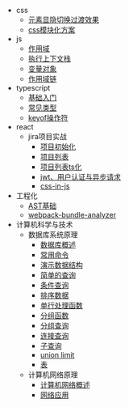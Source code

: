 - css
  - [元素显隐切换过渡效果](css/display.md)
  - [css模块化方案](css/css-modules.md)
- js
  - [作用域](js/scope.md)
  - [执行上下文栈](js/execute.md)
  - [变量对象](js/variable.md)
  - [作用域链](js/scope-chain.md)
- typescript
  - [基础入门](ts/base.md)
  - [常见类型](ts/type.md)
  - [keyof操作符](ts/keyof.md)
- react
  - jira项目实战
    - [项目初始化](react/jira/init.md)
    - [项目列表](react/jira/list.md)
    - [项目列表ts化](react/jira/ts.md)
    - [jwt、用户认证与异步请求](react/jira/login.md)
    - [css-in-js](react/jira/css-in-js.md)
- 工程化
  - [AST基础](project/ast.md)
  - [webpack-bundle-analyzer](project/analyzer.md)
- 计算机科学与技术
  - 数据库系统原理
    - [数据库概述](mysql/base/overview.md)
    - [常用命令](mysql/base/command.md)
    - [演示数据结构](mysql/base/demo.md)
    - [简单的查询](mysql/base/select.md)
    - [条件查询](mysql/base/conditions-select.md)
    - [排序数据](mysql/base/sort.md)
    - [单行处理函数](mysql/base/single-fn.md)
    - [分组函数](mysql/base/group-fn.md)
    - [分组查询](mysql/base/group-select.md)
    - [连接查询](mysql/base/connect-select.md)
    - [子查询](mysql/base/subquery.md)
    - [union limit](mysql/base/union-limit.md)
    - [表](mysql/base/table.md)
  - 计算机网络原理
    - [计算机网络概述](computer-network/overview.md)
    - [网络应用](computer-network/application.md)
  <!-- - 高等数学(工本)
    - [空间解析几何与向量代数](maths/one.md) -->


<!-- todo -->

<!-- 小程序 -->
<!-- 顶部导航组件，吸顶组件，埋点，活动组件页，监控 -->

<!-- react -->
<!-- 组件库，简易低代码 -->

<!-- 工程化 -->
<!-- 一系列流程，调试，包分析，构建速度等等，npm包发布 -->

<!-- 优化 -->
<!-- 长列表 loading ... -->

